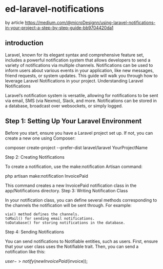 # ed-laravel-notifications
by article https://medium.com/@microDesignn/using-laravel-notifications-in-your-project-a-step-by-step-guide-bb9704420da1

## introduction

Laravel, known for its elegant syntax and comprehensive feature set, includes a powerful notification system that allows developers to send a variety of notifications via multiple channels. Notifications can be used to inform users about various events in your application, like new messages, friend requests, or system updates. This guide will walk you through how to leverage Laravel Notifications in your project.
Understanding Laravel Notifications

Laravel’s notification system is versatile, allowing for notifications to be sent via email, SMS (via Nexmo), Slack, and more. Notifications can be stored in a database, broadcast over websockets, or simply logged.

## Step 1: Setting Up Your Laravel Environment

Before you start, ensure you have a Laravel project set up. If not, you can create a new one using Composer:

composer create-project --prefer-dist laravel/laravel YourProjectName

Step 2: Creating Notifications

To create a notification, use the make:notification Artisan command:

php artisan make:notification InvoicePaid

This command creates a new InvoicePaid notification class in the app/Notifications directory.
Step 3: Writing Notification Class

In your notification class, you can define several methods corresponding to the channels the notification will be sent through. For example:

    via() method defines the channels.
    toMail() for sending email notifications.
    toDatabase() for storing notifications in the database.

Step 4: Sending Notifications

You can send notifications to Notifiable entities, such as users. First, ensure that your user class uses the Notifiable trait. Then, you can send a notification like this:

$user->notify(new InvoicePaid($invoice));

